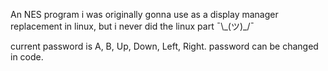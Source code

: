 An NES program i was originally gonna use as a display manager replacement in linux, but i never did the linux part ¯\\\_(ツ)\_/¯ 

current password is A, B, Up, Down, Left, Right. password can be changed in code.
